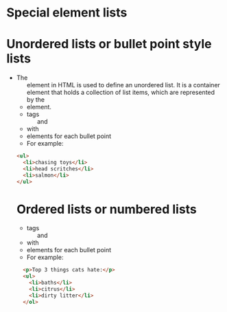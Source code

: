 # Special element lists

# Unordered lists or bullet point style lists
- The <ul> element in HTML is used to define an unordered list. It is a container element that holds a collection of list items, which are represented by the <li> element.
- tags <ul> and </ul>
- with <li> elements for each bullet point
- For example:
```html
<ul>
  <li>chasing toys</li>
  <li>head scritches</li>
  <li>salmon</li>
</ul>
```


# Ordered lists or numbered lists
- tags <ol> and </ol>
- with <li> elements for each bullet point
- For example:
```html
  <p>Top 3 things cats hate:</p>
  <ul>
    <li>baths</li>
    <li>citrus</li>
    <li>dirty litter</li>
  </ol>
```
